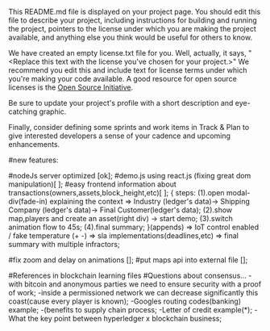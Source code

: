 This README.md file is displayed on your project page. You should edit this 
file to describe your project, including instructions for building and 
running the project, pointers to the license under which you are making the 
project available, and anything else you think would be useful for others to
know.

We have created an empty license.txt file for you. Well, actually, it says,
"<Replace this text with the license you've chosen for your project.>" We 
recommend you edit this and include text for license terms under which you're
making your code available. A good resource for open source licenses is the 
[Open Source Initiative](http://opensource.org/).

Be sure to update your project's profile with a short description and 
eye-catching graphic.

Finally, consider defining some sprints and work items in Track & Plan to give 
interested developers a sense of your cadence and upcoming enhancements.

#new features:

#nodeJs server optimized [ok];
#demo.js using react.js (fixing great dom manipulation)[ ];
#easy frontend information about transactions(owners,assets,block_height,etc)[ ];
{ steps: 
      (1).open modal-div(fade-in) explaining the context => Industry (ledger's data)-> Shipping Company (ledger's data)-> Final Customer(ledger's data);
      (2).show map,players and create an asset(right div) -> start demo;
      (3).switch animation flow to 45s;
      (4).final summary;
}(appends) => IoT control enabled / fake temperature (+ -)
           => sla implementations(deadlines,etc)
           => final summary with multiple infractors;

#fix zoom and delay on animations [];
#put maps api into external file [];

#References in blockchain learning files
#Questions about consensus...
-with bitcoin and anonymous parties we need to ensure security with a proof of work;
-inside a permissioned network we can decrease significantly this coast(cause every player is known);
-Googles routing codes(banking) example;
-(benefits to supply chain process;
-Letter of credit example(*);
-What the key point between hyperledger x blockchain business;


